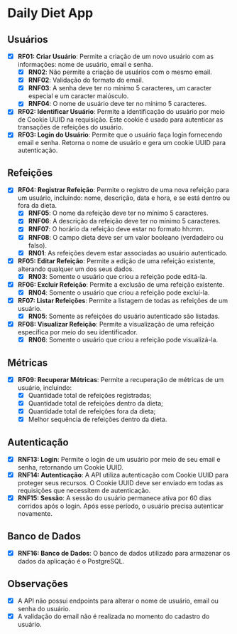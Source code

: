 # Daily Diet App

## Usuários

- [x] **RF01: Criar Usuário**: Permite a criação de um novo usuário com as informações: nome de usuário, email e senha.
  - [x] **RN02**: Não permite a criação de usuários com o mesmo email.
  - [x] **RNF02**: Validação do formato do email.
  - [x] **RNF03**: A senha deve ter no mínimo 5 caracteres, um caracter especial e um caracter maiúsculo.
  - [x] **RNF04**: O nome de usuário deve ter no mínimo 5 caracteres.
- [x] **RF02: Identificar Usuário**: Permite a identificação do usuário por meio de Cookie UUID na requisição. Este cookie é usado para autenticar as transações de refeições do usuário.
- [x] **RF03: Login do Usuário**: Permite que o usuário faça login fornecendo email e senha. Retorna o nome de usuário e gera um cookie UUID para autenticação.

## Refeições

- [x] **RF04: Registrar Refeição**: Permite o registro de uma nova refeição para um usuário, incluindo: nome, descrição, data e hora, e se está dentro ou fora da dieta.
  - [x] **RNF05**: O nome da refeição deve ter no mínimo 5 caracteres.
  - [x] **RNF06**: A descrição da refeição deve ter no mínimo 5 caracteres.
  - [x] **RNF07**: O horário da refeição deve estar no formato hh:mm.
  - [x] **RNF08**: O campo dieta deve ser um valor booleano (verdadeiro ou falso).
  - [x] **RN01**: As refeições devem estar associadas ao usuário autenticado.
- [x] **RF05: Editar Refeição**: Permite a edição de uma refeição existente, alterando qualquer um dos seus dados.
  - [x] **RN03**: Somente o usuário que criou a refeição pode editá-la.
- [x] **RF06: Excluir Refeição**: Permite a exclusão de uma refeição existente.
  - [x] **RN04**: Somente o usuário que criou a refeição pode excluí-la.
- [x] **RF07: Listar Refeições**: Permite a listagem de todas as refeições de um usuário.
  - [x] **RN05**: Somente as refeições do usuário autenticado são listadas.
- [x] **RF08: Visualizar Refeição**: Permite a visualização de uma refeição específica por meio do seu identificador.
  - [x] **RN06**: Somente o usuário que criou a refeição pode visualizá-la.

## Métricas

- [x] **RF09: Recuperar Métricas**: Permite a recuperação de métricas de um usuário, incluindo:
  - [x] Quantidade total de refeições registradas;
  - [x] Quantidade total de refeições dentro da dieta;
  - [x] Quantidade total de refeições fora da dieta;
  - [x] Melhor sequência de refeições dentro da dieta.

## Autenticação

- [x] **RNF13: Login**: Permite o login de um usuário por meio de seu email e senha, retornando um Cookie UUID.
- [x] **RNF14: Autenticação**: A API utiliza autenticação com Cookie UUID para proteger seus recursos. O Cookie UUID deve ser enviado em todas as requisições que necessitem de autenticação.
- [x] **RNF15: Sessão**: A sessão do usuário permanece ativa por 60 dias corridos após o login. Após esse período, o usuário precisa autenticar novamente.

## Banco de Dados

- [x] **RNF16: Banco de Dados**: O banco de dados utilizado para armazenar os dados da aplicação é o PostgreSQL.

## Observações

- [x] A API não possui endpoints para alterar o nome de usuário, email ou senha do usuário.
- [x] A validação do email não é realizada no momento do cadastro do usuário.
